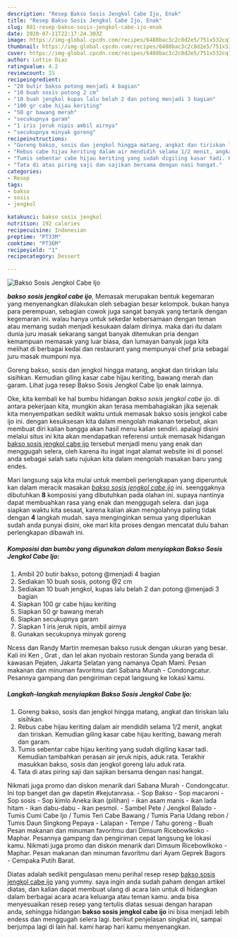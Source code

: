 ```yaml
---
description: "Resep Bakso Sosis Jengkol Cabe Ijo, Enak"
title: "Resep Bakso Sosis Jengkol Cabe Ijo, Enak"
slug: 881-resep-bakso-sosis-jengkol-cabe-ijo-enak
date: 2020-07-11T22:17:24.303Z
image: https://img-global.cpcdn.com/recipes/6488bac3c2c8d2e5/751x532cq70/bakso-sosis-jengkol-cabe-ijo-foto-resep-utama.jpg
thumbnail: https://img-global.cpcdn.com/recipes/6488bac3c2c8d2e5/751x532cq70/bakso-sosis-jengkol-cabe-ijo-foto-resep-utama.jpg
cover: https://img-global.cpcdn.com/recipes/6488bac3c2c8d2e5/751x532cq70/bakso-sosis-jengkol-cabe-ijo-foto-resep-utama.jpg
author: Lottie Diaz
ratingvalue: 4.2
reviewcount: 15
recipeingredient:
- "20 butir bakso potong menjadi 4 bagian"
- "10 buah sosis potong 2 cm"
- "10 buah jengkol kupas lalu belah 2 dan potong menjadi 3 bagian"
- "100 gr cabe hijau keriting"
- "50 gr bawang merah"
- "secukupnya garam"
- "1 iris jeruk nipis ambil airnya"
- "secukupnya minyak goreng"
recipeinstructions:
- "Goreng bakso, sosis dan jengkol hingga matang, angkat dan tiriskan lalu sisihkan."
- "Rebus cabe hijau keriting dalam air mendidih selama 1/2 menit, angkat dan tiriskan. Kemudian giling kasar cabe hijau keriting, bawang merah dan garam."
- "Tumis sebentar cabe hijau keriting yang sudah digiling kasar tadi. Kemudian tambahkan perasan air jeruk nipis, aduk rata. Terakhir masukkan bakso, sosis dan jengkol goreng lalu aduk rata."
- "Tata di atas piring saji dan sajikan bersama dengan nasi hangat."
categories:
- Resep
tags:
- bakso
- sosis
- jengkol

katakunci: bakso sosis jengkol 
nutrition: 192 calories
recipecuisine: Indonesian
preptime: "PT33M"
cooktime: "PT36M"
recipeyield: "1"
recipecategory: Dessert

---
```



![Bakso Sosis Jengkol Cabe Ijo](https://img-global.cpcdn.com/recipes/6488bac3c2c8d2e5/751x532cq70/bakso-sosis-jengkol-cabe-ijo-foto-resep-utama.jpg)

<b><i>bakso sosis jengkol cabe ijo</i></b>, Memasak merupakan bentuk kegemaran yang menyenangkan dilakukan oleh sebagian besar kelompok. bukan hanya para perempuan, sebagian cowok juga sangat banyak yang tertarik dengan kegemaran ini. walau hanya untuk sekedar kebersamaan dengan teman atau memang sudah menjadi kesukaan dalam dirinya. maka dari itu dalam dunia juru masak sekarang sangat banyak ditemukan pria dengan kemampuan memasak yang luar biasa, dan lumayan banyak juga kita melihat di berbagai kedai dan restaurant yang mempunyai chef pria sebagai juru masak mumpuni nya.

Goreng bakso, sosis dan jengkol hingga matang, angkat dan tiriskan lalu sisihkan. Kemudian giling kasar cabe hijau keriting, bawang merah dan garam. Lihat juga resep Bakso Sosis Jengkol Cabe Ijo enak lainnya.

Oke, kita kembali ke hal bumbu hidangan <i>bakso sosis jengkol cabe ijo</i>. di antara pekerjaan kita, mungkin akan terasa membahagiakan jika sejenak kita menyempatkan sedikit waktu untuk memasak bakso sosis jengkol cabe ijo ini. dengan kesuksesan kita dalam mengolah makanan tersebut, akan membuat diri kalian bangga akan hasil menu kalian sendiri. apalagi disini melalui situs ini kita akan mendapatkan referensi untuk memasak hidangan <u>bakso sosis jengkol cabe ijo</u> tersebut menjadi menu yang enak dan menggugah selera, oleh karena itu ingat ingat alamat website ini di ponsel anda sebagai salah satu rujukan kita dalam mengolah masakan baru yang endes.


Mari langsung saja kita mulai untuk membeli perlengkapan yang diperuntuk kan dalam meracik masakan <u><i>bakso sosis jengkol cabe ijo</i></u> ini. seenggaknya dibutuhkan <b>8</b> komposisi yang dibutuhkan pada olahan ini. supaya nantinya dapat membuahkan rasa yang enak dan menggugah selera. dan juga siapkan waktu kita sesaat, karena kalian akan mengolahnya paling tidak dengan <b>4</b> langkah mudah. saya menginginkan semua yang diperlukan sudah anda punyai disini, oke mari kita proses dengan mencatat dulu bahan perlengkapan dibawah ini.

<!--inarticleads1-->

##### Komposisi dan bumbu yang digunakan dalam menyiapkan Bakso Sosis Jengkol Cabe Ijo:

1. Ambil 20 butir bakso, potong @menjadi 4 bagian
1. Sediakan 10 buah sosis, potong @2 cm
1. Sediakan 10 buah jengkol, kupas lalu belah 2 dan potong @menjadi 3 bagian
1. Siapkan 100 gr cabe hijau keriting
1. Siapkan 50 gr bawang merah
1. Siapkan secukupnya garam
1. Siapkan 1 iris jeruk nipis, ambil airnya
1. Gunakan secukupnya minyak goreng


Ncess dan Randy Martin memesan bakso rusuk dengan ukuran yang besar. Kali ini Ken , Grat , dan Iel akan nyobain restoran Sunda yang berada di kawasan Pejaten, Jakarta Selatan yang namanya Opah Mami. Pesan makanan dan minuman favoritmu dari Sabana Murah - Condongcatur. Pesannya gampang dan pengiriman cepat langsung ke lokasi kamu. 

<!--inarticleads2-->

##### Langkah-langkah menyiapkan Bakso Sosis Jengkol Cabe Ijo:

1. Goreng bakso, sosis dan jengkol hingga matang, angkat dan tiriskan lalu sisihkan.
1. Rebus cabe hijau keriting dalam air mendidih selama 1/2 menit, angkat dan tiriskan. Kemudian giling kasar cabe hijau keriting, bawang merah dan garam.
1. Tumis sebentar cabe hijau keriting yang sudah digiling kasar tadi. Kemudian tambahkan perasan air jeruk nipis, aduk rata. Terakhir masukkan bakso, sosis dan jengkol goreng lalu aduk rata.
1. Tata di atas piring saji dan sajikan bersama dengan nasi hangat.


Nikmati juga promo dan diskon menarik dari Sabana Murah - Condongcatur. Ini top banget dan gw dapetin #kejutanrasa. - Sop Bakso - Sop macaroni - Sop sosis - Sop kimlo Aneka ikan (pilihan) - ikan asam manis - ikan lada hitam - ikan dabu-dabu - ikan pesmol. - Sambel Pete / Jengkol Balado - Tumis Cumi Cabe Ijo / Tumis Teri Cabe Bawang / Tumis Paria Udang rebon / Tumis Daun Singkong Pepaya - Lalapan - Tempe / Tahu goreng - Buah Pesan makanan dan minuman favoritmu dari Dimsum Ricebowlkoko - Maphar. Pesannya gampang dan pengiriman cepat langsung ke lokasi kamu. Nikmati juga promo dan diskon menarik dari Dimsum Ricebowlkoko - Maphar. Pesan makanan dan minuman favoritmu dari Ayam Geprek Bagors - Cempaka Putih Barat. 

Diatas adalah sedikit pengulasan menu perihal resep resep <u>bakso sosis jengkol cabe ijo</u> yang yummy. saya ingin anda sudah paham dengan artikel diatas, dan kalian dapat membuat ulang di acara lain untuk di hidangkan dalam berbagai acara acara keluarga atau teman kamu. anda bisa menyesuaikan resep resep yang tertulis diatas sesuai dengan harapan anda, sehingga hidangan <b>bakso sosis jengkol cabe ijo</b> ini bisa menjadi lebih endess dan menggugah selera lagi. berikut penjelasan singkat ini, sampai berjumpa lagi di lain hal. kami harap hari kamu menyenangkan.
